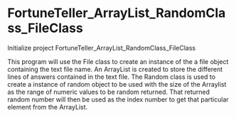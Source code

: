 # FortuneTeller_ArrayList_RandomClass_FileClass
Initialize project FortuneTeller_ArrayList_RandomClass_FileClass

This program will use the File class to create an instance of the
a file object containing the text file name. An ArrayList is created
to store the different lines of answers contained in the text file.
The Random class is used to create a instance of random object to
be used with the size of the Arraylist as the range of numeric
values to be random returned. That returned random number will
then be used as the index number to get that particular element
from the ArrayList.
